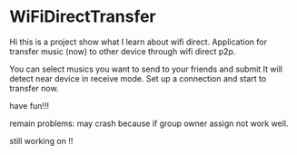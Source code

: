 # WiFiDirectTransfer

Hi this is a project show what I learn about wifi direct. 
Application for transfer music (now) to other device through wifi direct p2p.


You can select musics you want to send to your friends and submit
It will detect near device in receive mode.
Set up a connection and start to transfer now.

have fun!!!

remain problems: may crash because if group owner assign not work well.

still working on !!
